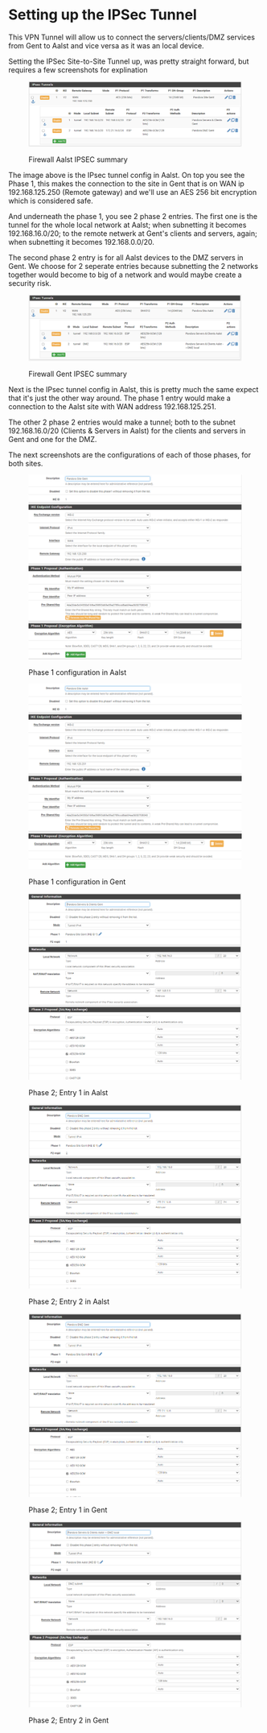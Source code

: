 # Setting up the IPSec Tunnel

This VPN Tunnel will allow us to connect the servers/clients/DMZ services from Gent to Aalst and vice versa as it was an local device.

Setting the IPSec Site-to-Site Tunnel up, was pretty straight forward, but requires a few screenshots for explination

<figure><img src="../.gitbook/assets/Firewall_Aalst_IPSEC_summary.png" alt=""><figcaption><p>Firewall Aalst IPSEC summary</p></figcaption></figure>

The image above is the IPsec tunnel config in Aalst. On top you see the Phase 1, this makes the connection to the site in Gent that is on WAN ip 192.168.125.250 (Remote gateway) and we'll use an AES 256 bit encryption which is considered safe.

And underneath the phase 1, you see 2 phase 2 entries. The first one is the tunnel for the whole local network at Aalst; when subnetting it becomes 192.168.16.0/20; to the remote netwerk at Gent's clients and servers, again; when subnetting it becomes 192.168.0.0/20.

The second phase 2 entry is for all Aalst devices to the DMZ servers in Gent. We choose for 2 seperate entries because subnetting the 2 networks together would become to big of a network and would maybe create a security risk.

<figure><img src="../.gitbook/assets/Firewall_Gent_IPSEC_summary.png" alt=""><figcaption><p>Firewall Gent IPSEC summary</p></figcaption></figure>

Next is the IPsec tunnel config in Aalst, this is pretty much the same expect that it's just the other way around. The phase 1 entry would make a connection to the Aalst site with WAN address 192.168.125.251.

The other 2 phase 2 entries would make a tunnel; both to the subnet 192.168.16.0/20 (Clients & Servers in Aalst) for the clients and servers in Gent and one for the DMZ.

The next screenshots are the configurations of each of those phases, for both sites.

<div>

<figure><img src="../.gitbook/assets/Firewall_Aalst_IPSEC_P1.png" alt=""><figcaption><p>Phase 1 configuration in Aalst</p></figcaption></figure>

 

<figure><img src="../.gitbook/assets/Firewall_Gent_IPSEC_P1.png" alt=""><figcaption><p>Phase 1 configuration in Gent</p></figcaption></figure>

</div>

<div>

<figure><img src="../.gitbook/assets/Firewall_Aalst_IPSEC_P2-1 (1).png" alt=""><figcaption><p>Phase 2; Entry 1 in Aalst</p></figcaption></figure>

 

<figure><img src="../.gitbook/assets/Firewall_Aalst_IPSEC_P2-2 (2).png" alt=""><figcaption><p>Phase 2; Entry 2 in Aalst</p></figcaption></figure>

</div>

<div>

<figure><img src="../.gitbook/assets/Firewall_Aalst_IPSEC_P2-2.png" alt=""><figcaption><p>Phase 2; Entry 1 in Gent</p></figcaption></figure>

 

<figure><img src="../.gitbook/assets/Firewall_Gent_IPSEC_P2-2.png" alt=""><figcaption><p>Phase 2; Entry 2 in Gent</p></figcaption></figure>

</div>
